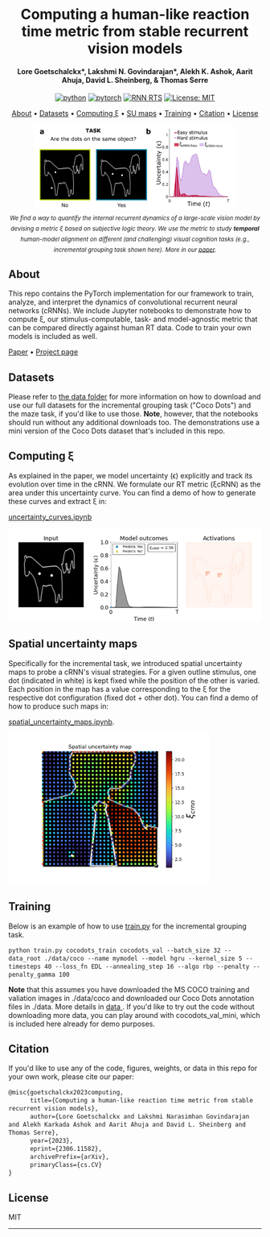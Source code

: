 
<h1 align="center">
  <br>
  <br>
  Computing a human-like reaction time metric from stable recurrent vision  models
  <br>
</h1>

<h4 align="center">Lore Goetschalckx*, Lakshmi N. Govindarajan*, Alekh K. Ashok, Aarit Ahuja, David L. Sheinberg, & Thomas Serre</h4>

<p align="center" style="text-align: center">
<a href="https://www.python.org"><img src="https://img.shields.io/badge/Python-3.7-3776AB.svg?style=flat&amp;logo=python&amp;logoColor=white" alt="python"></a>
<a href="https://pytorch.org"><img src="https://img.shields.io/badge/PyTorch-1.8.0-EE4C2C.svg?style=flat&amp;logo=pytorch" alt="pytorch"></a>
<a href="https://serre-lab.github.io/rnn_rts_site/"><img alt="RNN RTS" src="https://img.shields.io/badge/Project%20page-RNN%20RTs-green"></a>
<a href="https://opensource.org/licenses/MIT"><img src="https://img.shields.io/badge/License-MIT-yellow.svg" alt="License: MIT"></a>
</p>


<p align="center">
  <a href="#about">About</a> •
  <a href="#datasets">Datasets</a> •
  <a href="#computing-ξ">Computing ξ</a> •
  <a href="#spatial-uncertainty-maps">SU maps</a> •
  <a href="#training">Training</a> •
  <a href="#citation">Citation</a> •
  <a href="#license">License</a>
</p>

<div align="center" width="400">
<img src="illustrations/metric.png" width="400"> <br> 
<i> <sub align="left">We find a way to quantify the internal recurrent dynamics of a large-scale vision model by devising a metric ξ based on subjective logic theory. We use the metric to study <b>temporal</b> human-model alignment on different (and challenging) visual cognition tasks (e.g., incremental grouping task shown here). More in our <a href="https://arxiv.org/abs/2306.11582">paper</a>.
</sub> </i>
</p>

</div>

## About
This repo contains the PyTorch implementation for our framework to train, analyze, and interpret the dynamics of convolutional recurrent neural networks (cRNNs).
We include Jupyter notebooks to demonstrate how to compute ξ, our stimulus-computable, task- and model-agnostic metric that can be compared directly against human RT data. Code to train your own models is included as well.

<a href="https://arxiv.org/abs/2306.11582">Paper</a>  • <a href="https://serre-lab.github.io/rnn_rts_site/">Project page</a> 

## Datasets
Please refer to <a href="./data">the data folder</a> for more information on how to download and use our full datasets for the
incremental grouping task ("Coco Dots") and the maze task, if you'd like to use those. <b>Note</b>, however, that the notebooks should
run without any additional downloads too. The demonstrations use a mini version of the Coco Dots dataset that's included in this repo.  


## Computing ξ
As explained in the paper, we model uncertainty (ϵ) explicitly and track its evolution over time in the cRNN.
We formulate our RT metric (ξcRNN) as the area under this uncertainty curve. You can find a demo of how to generate these
curves and extract ξ in: 

<a href="uncertainty_curves.ipynb">uncertainty_curves.ipynb </a> 

<img src="illustrations/zebra.gif"> 

## Spatial uncertainty maps
Specifically for the incremental task, we introduced spatial uncertainty maps to probe a cRNN's visual strategies. For a given outline stimulus, one dot (indicated in white) is kept fixed while the position of the other is varied. Each position in the map has a value corresponding to the ξ for the respective dot configuration (fixed dot + other dot). You can find a demo of how to produce such maps in:

<a href="spatial_uncertainty_maps.ipynb">spatial_uncertainty_maps.ipynb</a>.

<img src="illustrations/su_map.png" width="400">

## Training
Below is an example of how to use <a href="train.py">train.py</a> for the incremental grouping task.


```
python train.py cocodots_train cocodots_val --batch_size 32 --data_root ./data/coco --name mymodel --model hgru --kernel_size 5 --timesteps 40 --loss_fn EDL --annealing_step 16 --algo rbp --penalty --penalty_gamma 100

```

<b>Note</b> that this assumes you have downloaded the MS COCO training and valiation images in ./data/coco and downloaded 
our Coco Dots annotation files in ./data. More details in <a href="data"> data </a>. If you'd like to try out the code without downloading more data, you can play 
around with cocodots_val_mini, which is included here already for demo purposes.

## Citation
If you'd like to use any of the code, figures, weights, or data in this repo for your own work, please cite our paper:


```
@misc{goetschalckx2023computing,
      title={Computing a human-like reaction time metric from stable recurrent vision models}, 
      author={Lore Goetschalckx and Lakshmi Narasimhan Govindarajan and Alekh Karkada Ashok and Aarit Ahuja and David L. Sheinberg and Thomas Serre},
      year={2023},
      eprint={2306.11582},
      archivePrefix={arXiv},
      primaryClass={cs.CV}
}
```

## License

MIT

---


